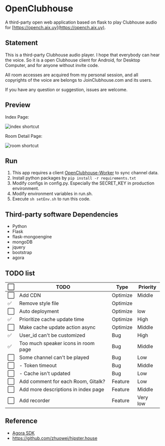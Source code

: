 # OpenClubhouse

A third-party open web application based on flask to play Clubhouse audio for [https://opench.aix.uy](https://opench.aix.uy).

## Statement

This is a third-party Clubhouse audio player. I hope that everybody can hear the voice. So it is a open Clubhouse client for Android, for Desktop Computer, and for anyone without invite code.

All room accesses are acquired from my personal session, and all copyrights of the voice are belongs to JoinClubhouse.com and its users.

If you have any question or suggestion, issues are welcome.

## Preview

Index Page:

![index shortcut](./doc/index.png)

Room Detail Page:

![room shortcut](./doc/room.png)

## Run

1. This app requires a client [OpenClubhouse-Worker](https://github.com/ai-eks/OpenClubhouse-Worker) to sync channel data.
2. Install python packages by `pip install -r requirements.txt`
3. Modify configs in config.py. Especially the SECRET_KEY in production environment.
4. Modify environment variables in run.sh.
5. Execute `sh setEnv.sh` to run this code.

## Third-party software Dependencies

- Python
- Flask
- flask-mongoengine
- mongoDB
- jquery
- bootstrap
- agora

## TODO list

| ⬜️   | TODO                                | Type     | Priority |
| --- | ----------------------------------- | -------- | -------- |
| ⬜️   | Add CDN                             | Optimize | Middle   |
| ✅   | Remove style file                   | Optimize |          |
| ⬜️   | Auto deployment                     | Optimize | low      |
| ✅   | Prioritize cache update time        | Optimize | High     |
| ⬜️   | Make cache update action async      | Optimize | Middle   |
| ✅   | User_id can't be customized         | Bug      | High     |
| ✅   | Too much speaker icons in room page | Bug      | Middle   |
| ⬜️   | Some channel can't be played        | Bug      | Low      |
| ⬜️   | - Token timeout                     | Bug      | Middle   |
| ⬜️   | - Cache isn't updated               | Bug      | Low      |
| ⬜️   | Add comment for each Room, Gitalk?  | Feature  | Low      |
| ⬜️   | Add more descriptions in index page | Feature  | Middle   |
| ⬜️   | Add recorder                        | Feature  | Very low |

## Reference

- [Agora SDK](https://docs.agora.io/en/Voice/API%20Reference/web_ng/index.html)
- <https://github.com/zhuowei/hipster.house>
